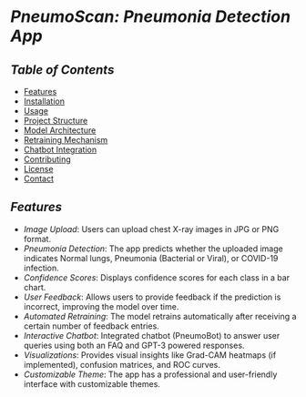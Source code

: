 # *PneumoScan: Pneumonia Detection App*
## *Table of Contents*

- [Features](#features)
- [Installation](#installation)
- [Usage](#usage)
- [Project Structure](#project-structure)
- [Model Architecture](#model-architecture)
- [Retraining Mechanism](#retraining-mechanism)
- [Chatbot Integration](#chatbot-integration)
- [Contributing](#contributing)
- [License](#license)
- [Contact](#contact)

## *Features*

- *Image Upload*: Users can upload chest X-ray images in JPG or PNG format.
- *Pneumonia Detection*: The app predicts whether the uploaded image indicates Normal lungs, Pneumonia (Bacterial or Viral), or COVID-19 infection.
- *Confidence Scores*: Displays confidence scores for each class in a bar chart.
- *User Feedback*: Allows users to provide feedback if the prediction is incorrect, improving the model over time.
- *Automated Retraining*: The model retrains automatically after receiving a certain number of feedback entries.
- *Interactive Chatbot*: Integrated chatbot (PneumoBot) to answer user queries using both an FAQ and GPT-3 powered responses.
- *Visualizations*: Provides visual insights like Grad-CAM heatmaps (if implemented), confusion matrices, and ROC curves.
- *Customizable Theme*: The app has a professional and user-friendly interface with customizable themes.

